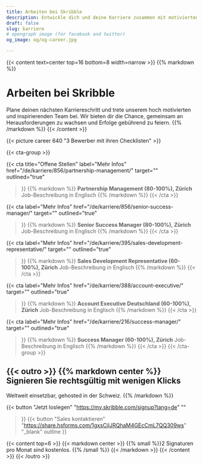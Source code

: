 ```yaml
---
title: Arbeiten bei Skribble
description: Entwickle dich und deine Karriere zusammen mit motivierten und inspirierenden Personen. Wir bieten dir die Chance neue Herausforderungen gemeinsam zu lösen und zu wachsen.
draft: false
slug: karriere
# opengraph image (for facebook and twitter)
og_image: og/og-career.jpg

---
```


{{< content text=center top=16 bottom=8 width=narrow >}}
{{% markdown %}}
# Arbeiten bei Skribble
Plane deinen nächsten Karriereschritt und trete unserem hoch motivierten
und inspirierenden Team bei. Wir bieten dir die Chance, gemeinsam 
an Herausforderungen zu wachsen und Erfolge gebührend zu feiern.
{{% /markdown %}}
{{< /content >}}

{{< picture career 640 "3 Bewerber mit ihren Checklisten" >}}

{{< cta-group >}}

{{< cta
  title="Offene Stellen"
  label="Mehr Infos"
  href="/de/karriere/856/partnership-management/"
  target=""
  outlined="true"
>}}
{{% markdown %}}
**Partnership Management (80-100%), Zürich**
Job-Beschreibung in Englisch
{{% /markdown %}}
{{< /cta >}}

{{< cta
  label="Mehr Infos"
  href="/de/karriere/856/senior-success-manager/"
  target=""
  outlined="true"
>}}
{{% markdown %}}
**Senior Success Manager (80-100%), Zürich**
Job-Beschreibung in Englisch
{{% /markdown %}}
{{< /cta >}}

{{< cta
  label="Mehr Infos"
  href="/de/karriere/395/sales-development-representative/"
  target=""
  outlined="true"
>}}
{{% markdown %}}
**Sales Development Representative (60-100%), Zürich**
Job-Beschreibung in Englisch
{{% /markdown %}}
{{< /cta >}}

{{< cta
  label="Mehr Infos"
  href="/de/karriere/388/account-executive/"
  target=""
  outlined="true"
>}}
{{% markdown %}}
**Account Executive Deutschland (60-100%), Zürich**
Job-Beschreibung in Englisch 
{{% /markdown %}}
{{< /cta >}}

{{< cta
  label="Mehr Infos"
  href="/de/karriere/216/success-manager/"
  target=""
  outlined="true"
>}}
{{% markdown %}}
**Success Manager (60-100%), Zürich**
Job-Beschreibung in Englisch
{{% /markdown %}}
{{< /cta >}}
{{< /cta-group >}}

[//]: # (--------------------------------------------------------------------------------------------------------------)

{{< outro >}}
{{% markdown center %}}
Signieren Sie rechtsgültig 
mit wenigen Klicks
---
Weltweit einsetzbar, gehosted in der Schweiz.
{{% /markdown %}}

{{< button
  "Jetzt loslegen"
  "https://my.skribble.com/signup?lang=de"
  ""
>}}
{{< button
  "Sales kontaktieren"
  "https://share.hsforms.com/1gxsCjIJRQhaM4GEcCmL7QQ309ws"
  "_blank"
  outline
>}}

{{< content top=6 >}}
{{< markdown center >}}
{{% small %}}2 Signaturen pro Monat sind kostenlos.
{{% /small %}} 
{{< /markdown >}}
{{< /content >}}
{{< /outro >}}
